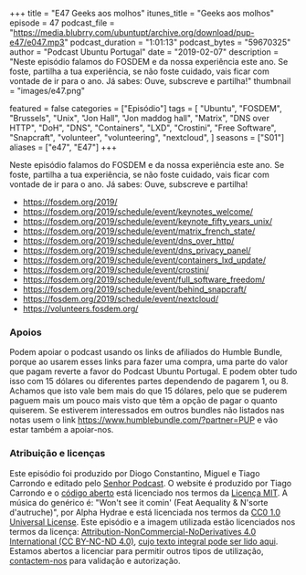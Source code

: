 +++
title = "E47 Geeks aos molhos"
itunes_title = "Geeks aos molhos"
episode = 47
podcast_file = "https://media.blubrry.com/ubuntupt/archive.org/download/pup-e47/e047.mp3"
podcast_duration = "1:01:13"
podcast_bytes = "59670325"
author = "Podcast Ubuntu Portugal"
date = "2019-02-07"
description = "Neste episódio falamos do FOSDEM e da nossa experiência este ano. Se foste, partilha a tua experiência, se não foste cuidado, vais ficar com vontade de ir para o ano. Já sabes: Ouve, subscreve e partilha!"
thumbnail = "images/e47.png"

featured = false
categories = ["Episódio"]
tags = [
  "Ubuntu",
  "FOSDEM",
  "Brussels",
  "Unix",
  "Jon Hall",
  "Jon maddog hall",
  "Matrix",
  "DNS over HTTP",
  "DoH",
  "DNS",
  "Containers",
  "LXD",
  "Crostini",
  "Free Software",
  "Snapcraft",
  "volunteer",
  "volunteering",
  "nextcloud",
]
seasons = ["S01"]
aliases = ["e47", "E47"]
+++

Neste episódio falamos do FOSDEM e da nossa experiência este ano. Se foste, partilha a tua experiência, se não foste cuidado, vais ficar com vontade de ir para o ano. Já sabes: Ouve, subscreve e partilha!

* https://fosdem.org/2019/
* https://fosdem.org/2019/schedule/event/keynotes_welcome/
* https://fosdem.org/2019/schedule/event/keynote_fifty_years_unix/
* https://fosdem.org/2019/schedule/event/matrix_french_state/
* https://fosdem.org/2019/schedule/event/dns_over_http/
* https://fosdem.org/2019/schedule/event/dns_privacy_panel/
* https://fosdem.org/2019/schedule/event/containers_lxd_update/
* https://fosdem.org/2019/schedule/event/crostini/
* https://fosdem.org/2019/schedule/event/full_software_freedom/
* https://fosdem.org/2019/schedule/event/behind_snapcraft/
* https://fosdem.org/2019/schedule/event/nextcloud/
* https://volunteers.fosdem.org/


### Apoios
Podem apoiar o podcast usando os links de afiliados do Humble Bundle, porque ao usarem esses links para fazer uma compra, uma parte do valor que pagam reverte a favor do Podcast Ubuntu Portugal.
E podem obter tudo isso com 15 dólares ou diferentes partes dependendo de pagarem 1, ou 8.
Achamos que isto vale bem mais do que 15 dólares, pelo que se puderem paguem mais um pouco mais visto que têm a opção de pagar o quanto quiserem.
Se estiverem interessados em outros bundles não listados nas notas usem o link https://www.humblebundle.com/?partner=PUP e vão estar também a apoiar-nos.

### Atribuição e licenças
Este episódio foi produzido por Diogo Constantino, Miguel e Tiago Carrondo e editado pelo [Senhor Podcast](https://senhorpodcast.pt/).
O website é produzido por Tiago Carrondo e o [código aberto](https://gitlab.com/podcastubuntuportugal/website) está licenciado nos termos da [Licença MIT](https://gitlab.com/podcastubuntuportugal/website/main/LICENSE).
A música do genérico é: "Won't see it comin' (Feat Aequality & N'sorte d'autruche)", por Alpha Hydrae e está licenciada nos termos da [CC0 1.0 Universal License](https://creativecommons.org/publicdomain/zero/1.0/).
Este episódio e a imagem utilizada estão licenciados nos termos da licença: [Attribution-NonCommercial-NoDerivatives 4.0 International (CC BY-NC-ND 4.0)](https://creativecommons.org/licenses/by-nc-nd/4.0/), [cujo texto integral pode ser lido aqui](https://creativecommons.org/licenses/by-nc-nd/4.0/legalcode). Estamos abertos a licenciar para permitir outros tipos de utilização, [contactem-nos](https://podcastubuntuportugal.org/contactos) para validação e autorização.


